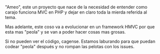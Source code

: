 "Ameo", este un proyecto que nace de la necesidad de entender como carajo funciona MVC en PHP y dejar en claro toda la mierda referida al tema.

Mas adelante, este coso va a evolucionar en un framework HMVC por que esta mas "peola" y se van a poder hacer cosas mas grosas.

Si no pueden ver el código, cagense. Estamos laburando para que puedan codear "peola" después y no rompan las pelotas con los issues.